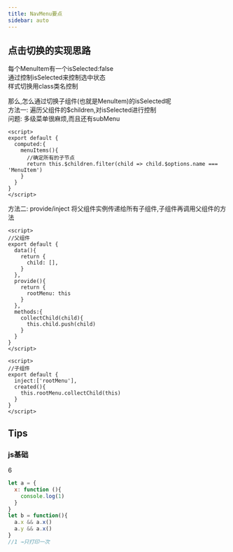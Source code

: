```yaml
---
title: NavMenu要点
sidebar: auto
---
```


## 点击切换的实现思路
每个MenuItem有一个isSelected:false  
通过控制isSelected来控制选中状态  
样式切换用class类名控制  

那么,怎么通过切换子组件(也就是MenuItem)的isSelected呢  
方法一: 遍历父组件的$children,对isSelected进行控制  
问题: 多级菜单很麻烦,而且还有subMenu

```vue
<script>
export default {
  computed:{
    menuItems(){
      //确定所有的子节点
      return this.$children.filter(child => child.$options.name === 'MenuItem')
    }
  }
}
</script>
```

方法二: provide/inject 将父组件实例传递给所有子组件,子组件再调用父组件的方法

```vue
<script>
//父组件
export default {
  data(){
    return {
      child: [],
    }
  },
  provide(){
    return {
      rootMenu: this
    }
  },
  methods:{
    collectChild(child){
      this.child.push(child)
    }
  }
}
</script>
```

```vue
<script>
//子组件
export default {
  inject:['rootMenu'],
  created(){
    this.rootMenu.collectChild(this)
  }
}
</script>
```









## Tips

### js基础
6
```javascript
let a = {
  x: function (){
    console.log(1)
  }  
}
let b = function(){
  a.x && a.x()
  a.y && a.x()
}
//1 →只打印一次
```






